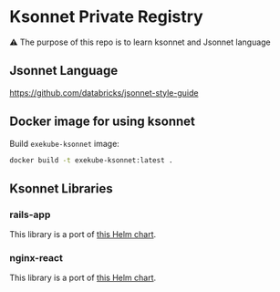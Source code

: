 # Ksonnet Private Registry

⚠️ The purpose of this repo is to learn ksonnet and Jsonnet language

## Jsonnet Language

<https://github.com/databricks/jsonnet-style-guide>

## Docker image for using ksonnet

Build `exekube-ksonnet` image:

```sh
docker build -t exekube-ksonnet:latest .
```

## Ksonnet Libraries

### rails-app

This library is a port of [this Helm chart](https://github.com/exekube/charts/tree/master/charts/rails-app).

### nginx-react

This library is a port of [this Helm chart](https://github.com/exekube/charts/tree/master/charts/nginx-react).
